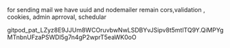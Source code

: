 for sending mail we have uuid and nodemailer
remain
cors,validation , cookies, admin aprroval, schedular

gitpod_pat_LZyz8E9JJUm8WCOruvbwNwLSDBYvJSipv8t5mtlTQ9Y.QiMPYgMTnbnUFzaPSWDl5g7n4gP2wprT5eaWK0oO